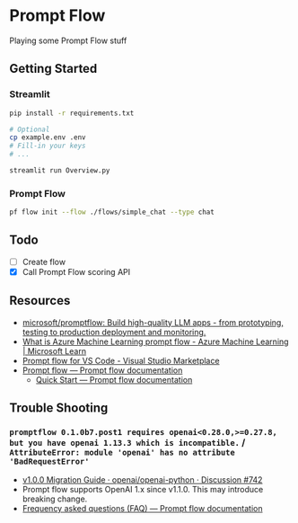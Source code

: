 # Prompt Flow

Playing some Prompt Flow stuff

## Getting Started

### Streamlit

```bash
pip install -r requirements.txt
```

```bash
# Optional
cp example.env .env
# Fill-in your keys
# ...
```

```bash
streamlit run Overview.py
```

### Prompt Flow

```bash
pf flow init --flow ./flows/simple_chat --type chat
```

## Todo

- [ ] Create flow
- [X] Call Prompt Flow scoring API

## Resources

- [microsoft/promptflow: Build high-quality LLM apps - from prototyping, testing to production deployment and monitoring.](https://github.com/microsoft/promptflow)
- [What is Azure Machine Learning prompt flow - Azure Machine Learning | Microsoft Learn](https://learn.microsoft.com/en-us/azure/machine-learning/prompt-flow/overview-what-is-prompt-flow?view=azureml-api-2)
- [Prompt flow for VS Code - Visual Studio Marketplace](https://marketplace.visualstudio.com/items?itemName=prompt-flow.prompt-flow)
- [Prompt flow — Prompt flow documentation](https://microsoft.github.io/promptflow/)
    - [Quick Start — Prompt flow documentation](https://microsoft.github.io/promptflow/how-to-guides/quick-start.html)

## Trouble Shooting

### `promptflow 0.1.0b7.post1 requires openai<0.28.0,>=0.27.8, but you have openai 1.13.3 which is incompatible.` / `AttributeError: module 'openai' has no attribute 'BadRequestError'`

- [v1.0.0 Migration Guide · openai/openai-python · Discussion #742](https://github.com/openai/openai-python/discussions/742)
- Prompt flow supports OpenAI 1.x since v1.1.0. This may introduce breaking change.
- [Frequency asked questions (FAQ) — Prompt flow documentation](https://microsoft.github.io/promptflow/how-to-guides/faq.html#openai-1-x-support)
